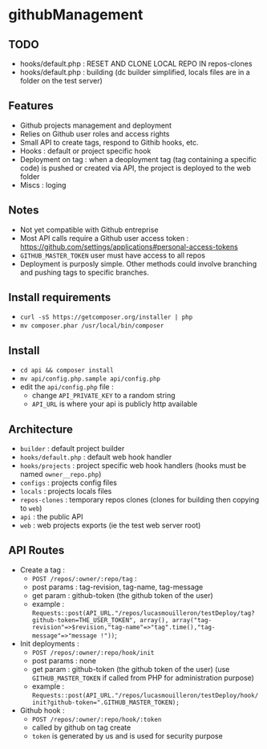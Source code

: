 githubManagement
================

TODO
----
- hooks/default.php : RESET AND CLONE LOCAL REPO IN repos-clones
- hooks/default.php : building (dc builder simplified, locals files are in a folder on the test server)

Features
--------
- Github projects management and deployment
- Relies on Github user roles and access rights
- Small API to create tags, respond to Githib hooks, etc.
- Hooks : default or project specific hook
- Deployment on tag : when a deoployment tag (tag containing a specific code) is pushed or created via API, the project is deployed to the web folder
- Miscs : loging

Notes
-----
- Not yet compatible with Github entreprise
- Most API calls require a Github user access token : https://github.com/settings/applications#personal-access-tokens
- `GITHUB_MASTER_TOKEN` user must have access to all repos
- Deployment is purposly simple. Other methods could involve branching and pushing tags to specific branches.

Install requirements
--------------------
- `curl -sS https://getcomposer.org/installer | php`
- `mv composer.phar /usr/local/bin/composer`

Install
-------
- `cd api && composer install`
- `mv api/config.php.sample api/config.php`
- edit the `api/config.php` file :
	- change `API_PRIVATE_KEY` to a random string
	- `API_URL` is where your api is publicly http available

Architecture
------------
- `builder` : default project builder
- `hooks/default.php` : default web hook handler
- `hooks/projects` : project specific web hook handlers (hooks must be named `owner__repo.php`)
- `configs` : projects config files
- `locals` : projects locals files
- `repos-clones` : temporary repos clones (clones for building then copying to `web`)
- `api` : the public API
- `web` : web projects exports (ie the test web server root)

API Routes
----------
- Create a tag :
	- `POST /repos/:owner/:repo/tag` :
	- post params : tag-revision, tag-name, tag-message
	- get param : github-token (the github token of the user)
	- example : `Requests::post(API_URL."/repos/lucasmouilleron/testDeploy/tag?github-token=THE_USER_TOKEN", array(), array("tag-revision"=>$revision,"tag-name"=>"tag".time(),"tag-message"=>"message !"))`;
- Init deployments : 
	- `POST /repos/:owner/:repo/hook/init`
	- post params : none
	- get param : github-token (the github token of the user) (use `GITHUB_MASTER_TOKEN` if called from PHP for administration purpose)
	- example : `Requests::post(API_URL."/repos/lucasmouilleron/testDeploy/hook/init?github-token=".GITHUB_MASTER_TOKEN);`
- Github hook : 
	- `POST /repos/:owner/:repo/hook/:token`
	- called by github on tag create
	- `token` is generated by us and is used for security purpose